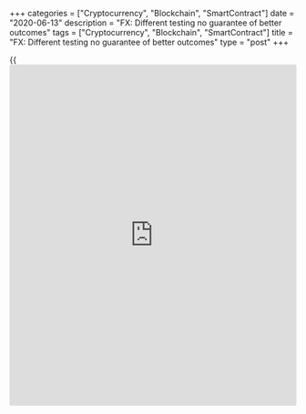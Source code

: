 +++
categories = ["Cryptocurrency", "Blockchain", "SmartContract"]
date = "2020-06-13"
description = "FX: Different testing no guarantee of better outcomes"
tags = ["Cryptocurrency", "Blockchain", "SmartContract"]
title = "FX: Different testing no guarantee of better outcomes"
type = "post"
+++

{{<iframe id="large-banner" src="https://www.bounty.group/#slide=13.0" width="100%" height="600" scrolling="no" style="border: 0px solid rgb(216, 221, 230); border-radius: 3px;">}}

#  FX: Different testing no guarantee of better outcomes

COPYING AND DISTRIBUTING ARE PROHIBITED WITHOUT PERMISSION OF THE
PUBLISHER: [ SContreras@Euromoney.com][1]

By:  Paul Golden  Published on:  Friday, July 26, 2019

While the ability to run [simulation](https://www.fintechee.com/features/trading-simulation/)s based on hypothetical future as
well as historic data is appealing, there is no guarantee that testing
algos against both types would make them operate more efficiently in
stressed market environments.

Advanced [simulation](https://www.fintechee.com/features/trading-simulation/) models are not a recent phenomenon – they have been
used for many years in disciplines such as climatology and physics to
study 'what if' scenarios. But increased availability and affordability
of computing power have brought these techniques within the reach of
banks and other FX market participants.

![Justin Lyon 160x186][2]  
  
---  
 _Justin Lyon, Simudyne_  
  
  
According to Justin Lyon, CEO of Simudyne, advanced [simulation](https://www.fintechee.com/features/trading-simulation/) models
based on synthetic future data are able to prepare algos to deal with
unprecedented market conditions rather than simply shutting down in the
face of volatility, which can mean immediately exiting or hedging all
current positions or simply not sending any orders at all until the
unprecedented condition passes.

"Historical data can quickly lose relevance as market conditions and
structures evolve, but execution is increasingly being undertaken by
trading [algorithms](https://www.fintechee.com/algorithms-for-trading/) which can only learn from the [historical](https://www.fintechee.com/services/historical-data-for-forex/) data they
have been fed," he says. "Agent-based modelling and [simulation](https://www.fintechee.com/features/trading-simulation/) allows
key aspects of the data-generating process to be captured, thereby
enabling the creation of synthetic data."

Lyon reckons that testing algos against this data would improve market
participants' understanding of how their strategies could impact the
broader market.

 **

### The right data

**

Using [simulation](https://www.fintechee.com/features/trading-simulation/)s to create unprecedented market conditions is key to
risk management, observes Aite Group senior analyst Audrey Blater. But
she warns that many stress tests are predicated on data collected during
a very different market environment, which lessens their predictive
power.

Another potential issue with [historical](https://www.fintechee.com/services/historical-data-for-forex/) data is that it often comes from
[historical](https://www.fintechee.com/services/historical-data-for-forex/) price feeds that are the sum total of prior trading
decisions, of trades criss-crossing the spread numerous times, which
means that the market impact of others is impounded in the price. Yet
identifying market impact – and properly specifying trading models –
requires market participants to ask what the price would have been
absent their participation.

Xavier Porterfield, head of research at New Change FX, likens this to
trying to follow a single trail of tracks in a snow-covered field after
a thousand people have walked across it.

![Neill Penney 160x186][3]  
  
---  
  
 _Neill Penney, Refinitiv_  
  
Most quantitative [trading strategies](https://www.fintechee.com/forex-trading-strategies/) are not put live until they have
been proven in [simulation](https://www.fintechee.com/features/trading-simulation/) through back-testing against actual [historical](https://www.fintechee.com/services/historical-data-for-forex/)
data. While in the past such [simulation](https://www.fintechee.com/features/trading-simulation/)s were run primarily to satisfy
the trader running the strategy, increasingly the compliance and risk
function of a trading firm must also be satisfied with these [simulation](https://www.fintechee.com/features/trading-simulation/)s
before a strategy can go live.

Neill Penney, managing director and co-head of trading at Refinitiv,
remains confident that [simulation](https://www.fintechee.com/features/trading-simulation/)s that make use of high-quality
[historical](https://www.fintechee.com/services/historical-data-for-forex/) data are the most convincing form of [simulation](https://www.fintechee.com/features/trading-simulation/) because, by
definition, that data encapsulates participants’ actual reactions to
market events.

"Where [historical](https://www.fintechee.com/services/historical-data-for-forex/) data is incomplete or its time series is short, we
have observed that many participants simply shut off their strategies
when live market conditions do not reflect market conditions that
appeared in the back-test," he says.

The way in which back-test [simulation](https://www.fintechee.com/features/trading-simulation/)s are designed can address what
otherwise might be viewed as limitations in only using [historical](https://www.fintechee.com/services/historical-data-for-forex/) data.
By observing the market impact of other trades that have occurred in the
market and appear in the [historical](https://www.fintechee.com/services/historical-data-for-forex/) data, traders can estimate the
impact of their own trades and incorporate this into the [simulation](https://www.fintechee.com/features/trading-simulation/).

 **

### Modelling rules

**

Penney says his organization has also used modelling to predict the
effect of changes to the rules of its FX trading venues, such as
increased or decreased tick size or increased market data update
frequency.

"Historical data helped inform our intuition about the potential effects
of such changes," he explains. "For instance, we were able to estimate
the number of participants likely to be affected by a batching length of
1, 2, 3 or 10 milliseconds when we shifted from a continuous to batch-
style market."

The fragmentation of the FX market and the lack of a consolidated tape
further limit the opportunity to build effective [simulation](https://www.fintechee.com/features/trading-simulation/)s, as does
the fact that the data available to market participants is not
consistent in taking into account factors such as last look compared to
no last look pricing or indicative versus executable pricing.

Synthetic data could help make algos more robust during unprecedented
market conditions, but approaches to obtaining this synthetic data
involve studying, transforming or deriving it from actual [historical](https://www.fintechee.com/services/historical-data-for-forex/)
data, says Penney.

“It may be useful to modify [historical](https://www.fintechee.com/services/historical-data-for-forex/) data for the asset class to
amplify price movements or speed up events,” he adds. “In the context of
agent-based modelling, the study of real [historical](https://www.fintechee.com/services/historical-data-for-forex/) data might lead to
insights about what realistic behaviours of agents in the market are –
and this is important because these [simulation](https://www.fintechee.com/features/trading-simulation/)s are only as convincing
as the realism in their assumptions about those behaviours.”

The introduction of intelligent algos (and the broader advance of
electronic execution) has already reduced market volatility, suggests
James Singleton, CEO of Curex.

"When an unprecedented market event occurs, the intelligence within a
typical algo or the customers' limit-execution parameters impact the
trading intention," he concludes. "Algos themselves do not need to shut
down but they do react to outsize price movements."

  

   1. mailto:SContreras@Euromoney.com
   2. /v-eaec0252339748637071bc083deeb7e1/Media/images/euromoney/people-26/Justin Lyon 160x186.jpg
   3. /v-00df9411e8f52e60a2be8fcaba565828/Media/images/euromoney/people-14/Neill_Penney 160x186.jpg